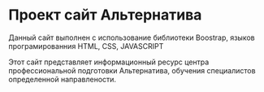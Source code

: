 <h1>Проект сайт Альтернатива</h1> 
<p>Данный сайт выполнен с использование библиотеки Boostrap, языков програмированния HTML, CSS, JAVASCRIPT</p>
<p>Этот сайт представляет информационный ресурс центра профессиональной подготовки Альтернатива, обучения специалистов определенной направлености.</p>

